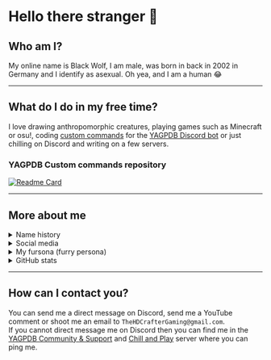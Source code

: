 <!--
Ah hello and welcome to my profile :)
You can do the same for your github profile by creating a repository with the name of your account. Thanks for stopping by :)
-->


# Hello there stranger 👋

## Who am I?

My online name is Black Wolf, I am male, was born in back in 2002 in Germany and I identify as asexual. Oh yea, and I am a human 😂

---

## What do I do in my free time?

I love drawing anthropomorphic creatures, playing games such as Minecraft or osu!, coding [custom commands](https://github.com/BlackWolfWoof/yagpdb-cc) for the [YAGPDB Discord bot](https://yagpdb.xyz/) or just chilling on Discord and writing on a few servers.

### YAGPDB Custom commands repository
[![Readme Card](https://github-readme-stats.vercel.app/api/pin/?username=BlackWolfWoof&repo=yagpdb-cc&icon_color=e74c3c&bg_color=151515&text_color=fff)](https://github.com/BlackWolfWoof/yagpdb-cc)

---

## More about me

<details>
<summary>Name history</summary>

Year|Name|Nickname|Reason why I changed it
---|---|---|---
**2021**|`Black Wolf`|Wolf, Black, BlackWolfWoof, BlackWolfAwooo, Wolfie|I am a furry now I guess 🐺
**2019**|`TheHDCrafter`|Crafter, HD, HDCrafter, Wolfie|The _YT at the end was too cringe
**2016**|`TheHDCrafter_YT`|Crafter, HD, HDCrafter|I added _YT because I started a YouTube channel
**2013**|`TheHDCrafter`|Crafter|Because I didn't like the old name
**2012**|`HDCrafter`|Crafter|The name I came up with when I first joined a Minecraft chat form with [Disqus](https://www.startpage.com/do/dsearch?query=Disqus 'What is Disqus?')
</details>


<details>
<summary>Social media</summary>

<a name="Discord"></a>

Platform|Name|Link to profile|Active  
---|---|---|---  
**Discord**|`Black Wolf#0001`|[Server](https://discord.gg/GRns3fg)|✅
**YouTube**|`Black Wolf`|[Channel](https://www.youtube.com/BlackWolfWoof)|✅
**Furaffinity**|`BlackWolfWoof`|[Profile](https://www.furaffinity.net/user/blackwolfwoof/)|✅
**Coub**|`Black Wolf` (BlackWolfWoof)|[Profile](https://coub.com/blackwolfwoof)|✅
**Mastodon**|`Black Wolf` (`@blackwolf@vulpine.club`)|<a rel="me" href="https://vulpine.club/@blackwolf">Mastodon</a>|✅
**Reddit**|`TheHDCrafter_YT`|[Profile](https://www.reddit.com/u/TheHDCrafter_YT)|✅
**Twitch**|`blackwolfwoof`|[Channel](https://www.twitch.tv/blackwolfwoof)|❌
**Steam**|`Black Wolf`|[Profile](https://steamcommunity.com/profiles/76561199075878744)|❌
**Xbox Live**|`BlackWolf7860`|[Profile](https://account.xbox.com/en-US/Profile?gamerTag=BlackWolf7860)|❌
**Minecraft**|`BlackWolfWoof`||❌
**osu!**|`TheHDCrafter`|[Profile](https://osu.ppy.sh/users/16069717)|❌
**Deviantart**|`BlackWolfWoof`|[Profile](https://www.deviantart.com/blackwolfwoof)|❌
**Twitter**|`Black Wolf` (BlackWolfWoof)|[Profile](https://twitter.com/BlackWolfWoof)|❌
**Pinterest**|`Black Wolf` (BlackWolfWoof)|[Profile](https://www.pinterest.de/BlackWolfWoof/)|❌
**Trello**|`Black Wolf` (blackwolfwoof)|[Profile](https://trello.com/blackwolfwoof)|❌
**Mastodon** (wuff.space)|`Black Wolf` (`@blackwolf@wuff.space`)|[Profile](https://wuff.space/@blackwolf)|💀
**Disqus**|`HDCrafter`||💀
**VRChat**|`BlackWolfWoof`|[Profile](https://vrchat.com/home/user/usr_bd2c6961-00a7-474c-a8d4-cd3cac8d7a2d)|💀
**Google Site**||Website|💀
**Mediafire**||Account|💀
</details>


<details>
<summary>My fursona (furry persona)</summary>

- **Name:** Black Wolf  
- **Species:** Wolf  
- **Subspecies:** Eurasian wolf  
- **Gender:** None  
- **Personality:** A friendly wolf that likes to help everyone reach their goals. He is open and welcome to new people and likes to come in contact with everyone.
Hugging and cuddling is always allowed. He also bites bad people and protects others :3
- **About:** This fursona is a representation of my real me and also of the one I'd like to be. It can vary and change over time as it represents myself.
I chose the species & name because my I like wolves. I also like the darkness & the color black and thats why I decided to also include that in my name to make it more unique.  
- **Pic:**  
<img src="https://cdn.discordapp.com/attachments/597354188045025280/1079011833156997220/Fursona_fanart_by_Eaumi_bg.png" alt="drawing" width="250"/>

</details>

<details>
<summary>GitHub stats</summary>

![Staaaaaaaaaaats](https://github-readme-stats.vercel.app/api?username=BlackWolfWoof&bg_color=-25,151515,151515&title_color=fff&text_color=fff&show_icons=true&icon_color=e74c3c)  
Github stats made with [Anurag's GitHub stats](https://github.com/anuraghazra/github-readme-stats)

</details>

---

## How can I contact you?

You can send me a direct message on Discord, send me a YouTube comment or shoot me an email to `TheHDCrafterGaming@gmail.com`.  
If you cannot direct message me on Discord then you can find me in the [YAGPDB Community & Support](https://discord.gg/4uY54rw) and [Chill and Play](https://discord.gg/GRns3fg) server where you can ping me.  

